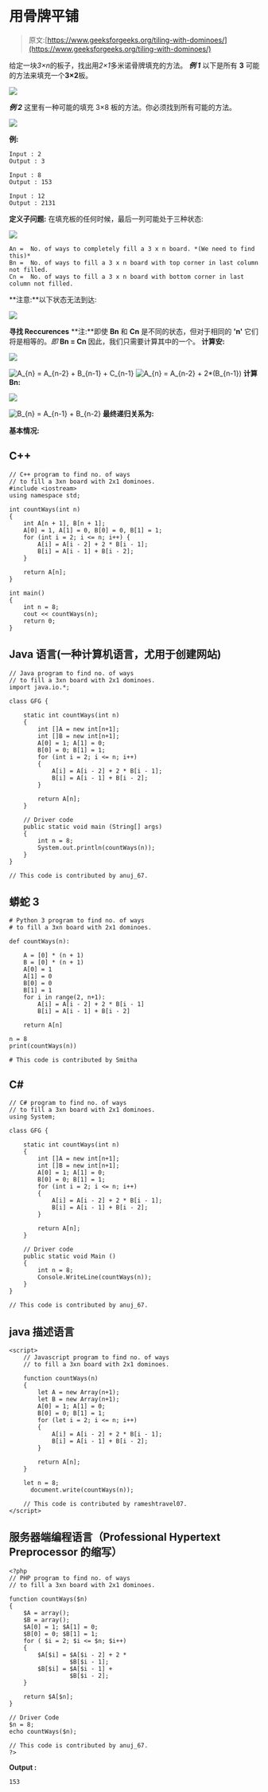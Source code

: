 # 用骨牌平铺

> 原文:[https://www.geeksforgeeks.org/tiling-with-dominoes/](https://www.geeksforgeeks.org/tiling-with-dominoes/)

给定一块*3×n*的板子，找出用*2×1*多米诺骨牌填充的方法。
***例 1***
以下是所有 **3** 可能的方法来填充一个**3×2**板。

![](img/5529d4c7669f4744261c2646abd0d286.png)

***例 2***
这里有一种可能的填充 3×8 板的方法。你必须找到所有可能的方法。

![](img/882eecde457c4a014903db0401642aa7.png)

**例:**

```
Input : 2
Output : 3

Input : 8
Output : 153

Input : 12
Output : 2131
```

**定义子问题:**
在填充板的任何时候，最后一列可能处于三种状态:

![](img/0d38c00d75084cbe49c64c03877c3cdc.png)

```
An =  No. of ways to completely fill a 3 x n board. *(We need to find this)*
Bn =  No. of ways to fill a 3 x n board with top corner in last column not filled.
Cn =  No. of ways to fill a 3 x n board with bottom corner in last column not filled.
```

**注意:**以下状态无法到达:

![](img/286edf2c7b5043f8e23fe796718afd66.png)

**寻找 Reccurences**
**注:**即使 **Bn** 和 **Cn** 是不同的状态，但对于相同的 **'n'** 它们将是相等的。*即* **Bn = Cn**
因此，我们只需要计算其中的一个。
**计算安:**

![](img/1fa47305640ecf91f7712db68db8c2fc.png)

![A_{n} = A_{n-2} + B_{n-1} + C_{n-1}  ](img/649451c3263fc3f8d9f5894ebfdb8ab7.png "Rendered by QuickLaTeX.com")
![A_{n} = A_{n-2} + 2*(B_{n-1})  ](img/402425f52a1e9686857995c141d8d860.png "Rendered by QuickLaTeX.com")
**计算 Bn:**

![](img/4f78fabe2a7e7518ca99d102acb00cf7.png)

![B_{n} = A_{n-1} + B_{n-2}  ](img/368a0c043f0ab3bcab47794e11bf08ba.png "Rendered by QuickLaTeX.com")
**最终递归关系为:**

**基本情况:**

## C++

```
// C++ program to find no. of ways
// to fill a 3xn board with 2x1 dominoes.
#include <iostream>
using namespace std;

int countWays(int n)
{
    int A[n + 1], B[n + 1];
    A[0] = 1, A[1] = 0, B[0] = 0, B[1] = 1;
    for (int i = 2; i <= n; i++) {
        A[i] = A[i - 2] + 2 * B[i - 1];
        B[i] = A[i - 1] + B[i - 2];
    }

    return A[n];
}

int main()
{
    int n = 8;
    cout << countWays(n);
    return 0;
}
```

## Java 语言(一种计算机语言，尤用于创建网站)

```
// Java program to find no. of ways
// to fill a 3xn board with 2x1 dominoes.
import java.io.*;

class GFG {

    static int countWays(int n)
    {
        int []A = new int[n+1];
        int []B = new int[n+1];
        A[0] = 1; A[1] = 0;
        B[0] = 0; B[1] = 1;
        for (int i = 2; i <= n; i++)
        {
            A[i] = A[i - 2] + 2 * B[i - 1];
            B[i] = A[i - 1] + B[i - 2];
        }

        return A[n];
    }

    // Driver code
    public static void main (String[] args)
    {
        int n = 8;
        System.out.println(countWays(n));
    }
}

// This code is contributed by anuj_67.
```

## 蟒蛇 3

```
# Python 3 program to find no. of ways
# to fill a 3xn board with 2x1 dominoes.

def countWays(n):

    A = [0] * (n + 1)
    B = [0] * (n + 1)
    A[0] = 1
    A[1] = 0
    B[0] = 0
    B[1] = 1
    for i in range(2, n+1):
        A[i] = A[i - 2] + 2 * B[i - 1]
        B[i] = A[i - 1] + B[i - 2]

    return A[n]

n = 8
print(countWays(n))

# This code is contributed by Smitha
```

## C#

```
// C# program to find no. of ways
// to fill a 3xn board with 2x1 dominoes.
using System;

class GFG {

    static int countWays(int n)
    {
        int []A = new int[n+1];
        int []B = new int[n+1];
        A[0] = 1; A[1] = 0;
        B[0] = 0; B[1] = 1;
        for (int i = 2; i <= n; i++)
        {
            A[i] = A[i - 2] + 2 * B[i - 1];
            B[i] = A[i - 1] + B[i - 2];
        }

        return A[n];
    }

    // Driver code
    public static void Main ()
    {
        int n = 8;
        Console.WriteLine(countWays(n));
    }
}

// This code is contributed by anuj_67.
```

## java 描述语言

```
<script>
    // Javascript program to find no. of ways
    // to fill a 3xn board with 2x1 dominoes.

    function countWays(n)
    {
        let A = new Array(n+1);
        let B = new Array(n+1);
        A[0] = 1; A[1] = 0;
        B[0] = 0; B[1] = 1;
        for (let i = 2; i <= n; i++)
        {
            A[i] = A[i - 2] + 2 * B[i - 1];
            B[i] = A[i - 1] + B[i - 2];
        }

        return A[n];
    }

    let n = 8;
      document.write(countWays(n));

    // This code is contributed by rameshtravel07.
</script>
```

## 服务器端编程语言（Professional Hypertext Preprocessor 的缩写）

```
<?php
// PHP program to find no. of ways
// to fill a 3xn board with 2x1 dominoes.

function countWays($n)
{
    $A = array();
    $B = array();
    $A[0] = 1; $A[1] = 0;
    $B[0] = 0; $B[1] = 1;
    for ( $i = 2; $i <= $n; $i++)
    {
        $A[$i] = $A[$i - 2] + 2 *
                 $B[$i - 1];
        $B[$i] = $A[$i - 1] +
                 $B[$i - 2];
    }

    return $A[$n];
}

// Driver Code
$n = 8;
echo countWays($n);

// This code is contributed by anuj_67.
?>
```

**Output :** 

```
153
```